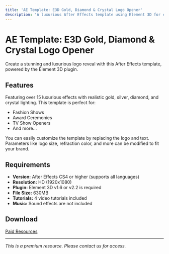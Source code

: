 ```yaml
---
title: 'AE Template: E3D Gold, Diamond & Crystal Logo Opener'
description: 'A luxurious After Effects template using Element 3D for creating stunning logo openers with gold, silver, diamond, and crystal effects. Perfect for fashion, awards, and TV shows.'
---
```


# AE Template: E3D Gold, Diamond & Crystal Logo Opener

Create a stunning and luxurious logo reveal with this After Effects template, powered by the Element 3D plugin.

## Features

Featuring over 15 luxurious effects with realistic gold, silver, diamond, and crystal lighting. This template is perfect for:

*   Fashion Shows
*   Award Ceremonies
*   TV Show Openers
*   And more...

You can easily customize the template by replacing the logo and text. Parameters like logo size, refraction color, and more can be modified to fit your brand.

## Requirements

*   **Version:** After Effects CS4 or higher (supports all languages)
*   **Resolution:** HD (1920x1080)
*   **Plugin:** Element 3D v1.6 or v2.2 is required
*   **File Size:** 630MB
*   **Tutorials:** 4 video tutorials included
*   **Music:** Sound effects are not included

## Download

[Paid Resources](https://wa.me/8613237610083)

---

*This is a premium resource. Please contact us for access.*
